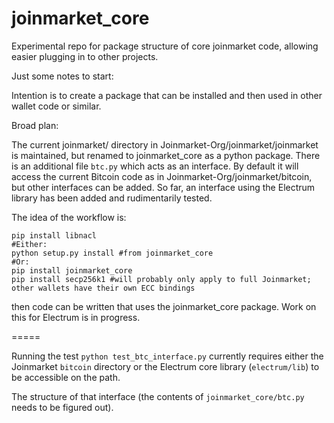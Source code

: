 # joinmarket_core
Experimental repo for package structure of core joinmarket code, 
allowing easier plugging in to other projects.

Just some notes to start:

Intention is to create a package that can be installed and then used in other
wallet code or similar.

Broad plan:

The current joinmarket/ directory in Joinmarket-Org/joinmarket/joinmarket
is maintained, but renamed to joinmarket_core as a python package.
There is an additional file `btc.py` which acts as an interface. By default it will
access the current Bitcoin code as in Joinmarket-Org/joinmarket/bitcoin, but other
interfaces can be added. So far, an interface using the Electrum library has been
added and rudimentarily tested.

The idea of the workflow is:

```
pip install libnacl
#Either:
python setup.py install #from joinmarket_core
#Or:
pip install joinmarket_core
pip install secp256k1 #will probably only apply to full Joinmarket; other wallets have their own ECC bindings
```

then code can be written that uses the joinmarket_core package. Work on this for
Electrum is in progress.

=====

Running the test `python test_btc_interface.py` currently requires either the Joinmarket
`bitcoin` directory or the Electrum core library (`electrum/lib`) to be accessible on the path.

The structure of that interface (the contents of `joinmarket_core/btc.py` needs to be figured out).

